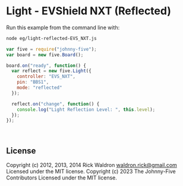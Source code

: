 <!--remove-start-->

# Light - EVShield NXT (Reflected)

<!--remove-end-->








Run this example from the command line with:
```bash
node eg/light-reflected-EVS_NXT.js
```


```javascript
var five = require("johnny-five");
var board = new five.Board();

board.on("ready", function() {
  var reflect = new five.Light({
    controller: "EVS_NXT",
    pin: "BBS1",
    mode: "reflected"
  });

  reflect.on("change", function() {
    console.log("Light Reflection Level: ", this.level);
  });
});

```








&nbsp;

<!--remove-start-->

## License
Copyright (c) 2012, 2013, 2014 Rick Waldron <waldron.rick@gmail.com>
Licensed under the MIT license.
Copyright (c) 2023 The Johnny-Five Contributors
Licensed under the MIT license.

<!--remove-end-->
